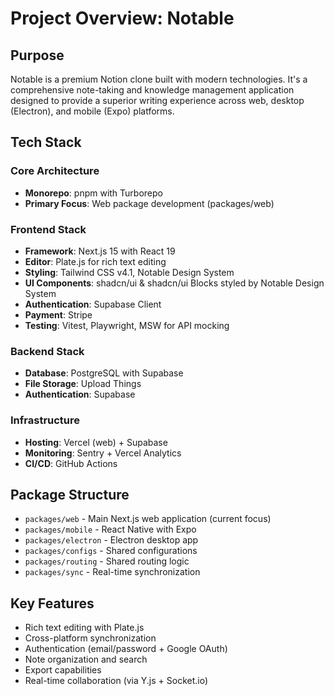 # Project Overview: Notable

## Purpose
Notable is a premium Notion clone built with modern technologies. It's a comprehensive note-taking and knowledge management application designed to provide a superior writing experience across web, desktop (Electron), and mobile (Expo) platforms.

## Tech Stack

### Core Architecture
- **Monorepo**: pnpm with Turborepo
- **Primary Focus**: Web package development (packages/web)

### Frontend Stack
- **Framework**: Next.js 15 with React 19
- **Editor**: Plate.js for rich text editing
- **Styling**: Tailwind CSS v4.1, Notable Design System
- **UI Components**: shadcn/ui & shadcn/ui Blocks styled by Notable Design System
- **Authentication**: Supabase Client
- **Payment**: Stripe
- **Testing**: Vitest, Playwright, MSW for API mocking

### Backend Stack
- **Database**: PostgreSQL with Supabase
- **File Storage**: Upload Things
- **Authentication**: Supabase

### Infrastructure
- **Hosting**: Vercel (web) + Supabase
- **Monitoring**: Sentry + Vercel Analytics
- **CI/CD**: GitHub Actions

## Package Structure
- `packages/web` - Main Next.js web application (current focus)
- `packages/mobile` - React Native with Expo
- `packages/electron` - Electron desktop app
- `packages/configs` - Shared configurations
- `packages/routing` - Shared routing logic
- `packages/sync` - Real-time synchronization

## Key Features
- Rich text editing with Plate.js
- Cross-platform synchronization
- Authentication (email/password + Google OAuth)
- Note organization and search
- Export capabilities
- Real-time collaboration (via Y.js + Socket.io)